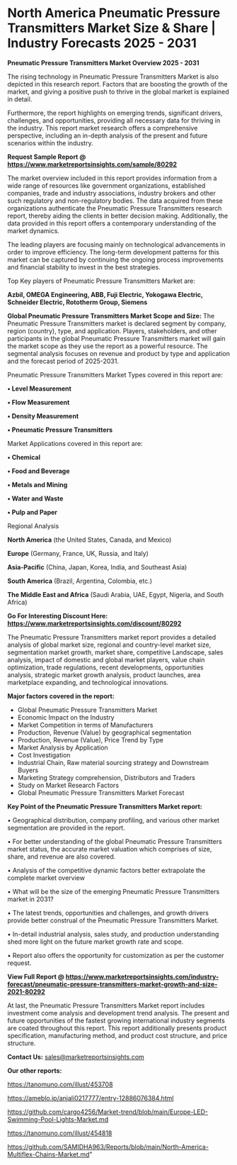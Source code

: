 # North America Pneumatic Pressure Transmitters Market Size & Share | Industry Forecasts 2025 - 2031

<Strong> Pneumatic Pressure Transmitters Market Overview 2025 - 2031</strong>

The rising technology in Pneumatic Pressure Transmitters Market is also depicted in this research report. Factors that are boosting the growth of the market, and giving a positive push to thrive in the global market is explained in detail.

Furthermore, the report highlights on emerging trends, significant drivers, challenges, and opportunities, providing all necessary data for thriving in the industry. This report market research offers a comprehensive perspective, including an in-depth analysis of the present and future scenarios within the industry.

<strong>Request Sample Report @ <a href=https://www.marketreportsinsights.com/sample/80292>https://www.marketreportsinsights.com/sample/80292</a></strong>

The market overview included in this report provides information from a wide range of resources like government organizations, established companies, trade and industry associations, industry brokers and other such regulatory and non-regulatory bodies. The data acquired from these organizations authenticate the Pneumatic Pressure Transmitters research report, thereby aiding the clients in better decision making. Additionally, the data provided in this report offers a contemporary understanding of the market dynamics.

The leading players are focusing mainly on technological advancements in order to improve efficiency. The long-term development patterns for this market can be captured by continuing the ongoing process improvements and financial stability to invest in the best strategies.

Top Key players of Pneumatic Pressure Transmitters Market are:

<strong>Azbil, OMEGA Engineering, ABB, Fuji Electric, Yokogawa Electric, Schneider Electric, Rototherm Group, Siemens</strong>

<strong><b>Global Pneumatic Pressure Transmitters Market Scope and Size:</b></strong>
The Pneumatic Pressure Transmitters market is declared segment by company, region (country), type, and application. Players, stakeholders, and other participants in the global Pneumatic Pressure Transmitters market will gain the market scope as they use the report as a powerful resource. The segmental analysis focuses on revenue and product by type and application and the forecast period of 2025-2031.

Pneumatic Pressure Transmitters Market Types covered in this report are:

<strong>• Level Measurement

• Flow Measurement

• Density Measurement

• Pneumatic Pressure Transmitters</strong>

Market Applications covered in this report are:

<strong>• Chemical

• Food and Beverage

• Metals and Mining

• Water and Waste

• Pulp and Paper</strong> 

Regional Analysis

<strong>North America</strong> (the United States, Canada, and Mexico)

<strong>Europe</strong> (Germany, France, UK, Russia, and Italy)

<strong>Asia-Pacific</strong> (China, Japan, Korea, India, and Southeast Asia)

<strong>South America</strong> (Brazil, Argentina, Colombia, etc.)

<strong>The Middle East and Africa</strong> (Saudi Arabia, UAE, Egypt, Nigeria, and South Africa)

<strong>Go For Interesting Discount Here: <a href=https://www.marketreportsinsights.com/discount/80292>https://www.marketreportsinsights.com/discount/80292</a></strong>

The Pneumatic Pressure Transmitters market report provides a detailed analysis of global market size, regional and country-level market size, segmentation market growth, market share, competitive Landscape, sales analysis, impact of domestic and global market players, value chain optimization, trade regulations, recent developments, opportunities analysis, strategic market growth analysis, product launches, area marketplace expanding, and technological innovations.

<strong><b>Major factors covered in the report:</b></strong>
<ul>
  <li>Global Pneumatic Pressure Transmitters Market </li>
  <li>Economic Impact on the Industry</li>
  <li>Market Competition in terms of Manufacturers</li>
  <li>Production, Revenue (Value) by geographical segmentation</li>
  <li>Production, Revenue (Value), Price Trend by Type</li>
  <li>Market Analysis by Application</li>
  <li>Cost Investigation</li>
  <li>Industrial Chain, Raw material sourcing strategy and Downstream Buyers</li>
  <li>Marketing Strategy comprehension, Distributors and Traders</li>
  <li>Study on Market Research Factors</li>
  <li>Global Pneumatic Pressure Transmitters Market Forecast</li>
</ul>

<strong><b>Key Point of the Pneumatic Pressure Transmitters Market report:</b></strong>

• Geographical distribution, company profiling, and various other market segmentation are provided in the report.

• For better understanding of the global Pneumatic Pressure Transmitters market status, the accurate market valuation which comprises of size, share, and revenue are also covered.

• Analysis of the competitive dynamic factors better extrapolate the complete market overview

• What will be the size of the emerging Pneumatic Pressure Transmitters market in 2031?

• The latest trends, opportunities and challenges, and growth drivers provide better construal of the Pneumatic Pressure Transmitters Market.

• In-detail industrial analysis, sales study, and production understanding shed more light on the future market growth rate and scope.

• Report also offers the opportunity for customization as per the customer request.

<strong><b>View Full Report @ <a href=https://www.marketreportsinsights.com/industry-forecast/pneumatic-pressure-transmitters-market-growth-and-size-2021-80292>https://www.marketreportsinsights.com/industry-forecast/pneumatic-pressure-transmitters-market-growth-and-size-2021-80292</a></b></strong>


At last, the Pneumatic Pressure Transmitters Market report includes investment come analysis and development trend analysis. The present and future opportunities of the fastest growing international industry segments are coated throughout this report. This report additionally presents product specification, manufacturing method, and product cost structure, and price structure.

<strong>Contact Us:</strong>
sales@marketreportsinsights.com

<strong>Our other reports:</strong>

<a href=https://tanomuno.com/illust/453708>https://tanomuno.com/illust/453708</a>

<a href=https://ameblo.jp/anjali0217777/entry-12886076384.html>https://ameblo.jp/anjali0217777/entry-12886076384.html</a>

<a href=https://github.com/cargo4256/Market-trend/blob/main/Europe-LED-Swimming-Pool-Lights-Market.md>https://github.com/cargo4256/Market-trend/blob/main/Europe-LED-Swimming-Pool-Lights-Market.md</a>

<a href=https://tanomuno.com/illust/454818>https://tanomuno.com/illust/454818</a>

<a href=https://github.com/SAMIDHA963/Reports/blob/main/North-America-Multiflex-Chains-Market.md>https://github.com/SAMIDHA963/Reports/blob/main/North-America-Multiflex-Chains-Market.md</a>"
